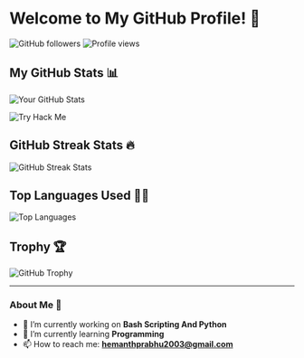 # Welcome to My GitHub Profile! 👋

![GitHub followers](https://img.shields.io/github/followers/happygeek21?label=Followers&style=social)
![Profile views](https://komarev.com/ghpvc/?username=happygeek21&color=blueviolet)

## My GitHub Stats 📊
![Your GitHub Stats](https://github-readme-stats.vercel.app/api?username=happygeek21&show_icons=true&theme=radical)

![Try Hack Me](https://tryhackme.com/api/v2/badges/public-profile?userPublicId=3212198)

## GitHub Streak Stats 🔥
![GitHub Streak Stats](https://github-readme-streak-stats.herokuapp.com/?user=happygeek21&theme=radical)

## Top Languages Used 🧑‍💻
![Top Languages](https://github-readme-stats.vercel.app/api/top-langs/?username=happygeek21&layout=compact&theme=radical)

## Trophy 🏆
![GitHub Trophy](https://github-profile-trophy.vercel.app/?username=happygeek21&theme=radical&no-frame=true&no-bg=true&margin-w=4)

---
### About Me 🚀
- 🔭 I’m currently working on **Bash Scripting And Python**
- 🌱 I’m currently learning **Programming**
- 📫 How to reach me: **[hemanthprabhu2003@gmail.com](mailto:hemanthprabhu2003@gmail.com)**

